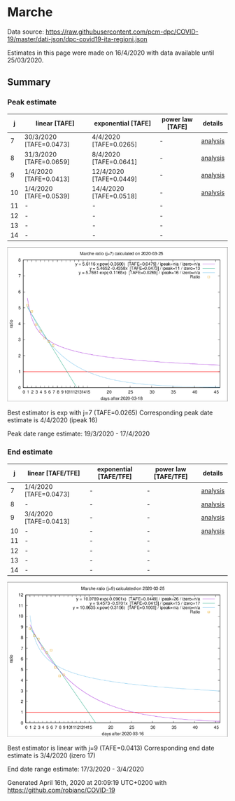 # Marche


Data source: https://raw.githubusercontent.com/pcm-dpc/COVID-19/master/dati-json/dpc-covid19-ita-regioni.json

Estimates in this page were made on 16/4/2020 with data available until 25/03/2020.


## Summary 

### Peak estimate 
|j|linear [TAFE]|exponential [TAFE]|power law [TAFE]|details|
|---|----|-----------|---------|-------|
|7|30/3/2020 [TAFE=0.0473]|4/4/2020 [TAFE=0.0265]|-|[analysis](COVID-19_marche_j7_2020-03-25.md)|
|8|31/3/2020 [TAFE=0.0659]|8/4/2020 [TAFE=0.0641]|-|[analysis](COVID-19_marche_j8_2020-03-25.md)|
|9|1/4/2020 [TAFE=0.0413]|12/4/2020 [TAFE=0.0449]|-|[analysis](COVID-19_marche_j9_2020-03-25.md)|
|10|1/4/2020 [TAFE=0.0539]|14/4/2020 [TAFE=0.0518]|-|[analysis](COVID-19_marche_j10_2020-03-25.md)|
|11|-|-|-||
|12|-|-|-||
|13|-|-|-||
|14|-|-|-||

![best peak estimate](COVID-19_marche_j7_2020-03-25.png)

Best estimator is exp with j=7 (TAFE=0.0265)
Corresponding peak date estimate is 4/4/2020 (ipeak 16)


Peak date range estimate: 19/3/2020 - 17/4/2020

### End estimate 
|j|linear [TAFE/TFE]|exponential [TAFE/TFE]|power law [TAFE/TFE]|details|
|---|----|-----------|---------|-------|
|7|1/4/2020 [TAFE=0.0473]|-|-|[analysis](COVID-19_marche_j7_2020-03-25.md)|
|8|-|-|-|[analysis](COVID-19_marche_j8_2020-03-25.md)|
|9|3/4/2020 [TAFE=0.0413]|-|-|[analysis](COVID-19_marche_j9_2020-03-25.md)|
|10|-|-|-|[analysis](COVID-19_marche_j10_2020-03-25.md)|
|11|-|-|-||
|12|-|-|-||
|13|-|-|-||
|14|-|-|-||

![best zero estimate](COVID-19_marche_j9_2020-03-25.png)

Best estimator is linear with j=9 (TAFE=0.0413)
Corresponding end date estimate is 3/4/2020 (izero 17)


End date range estimate: 17/3/2020 - 3/4/2020

Generated April 16th, 2020 at 20:09:19 UTC+0200 with https://github.com/robianc/COVID-19
